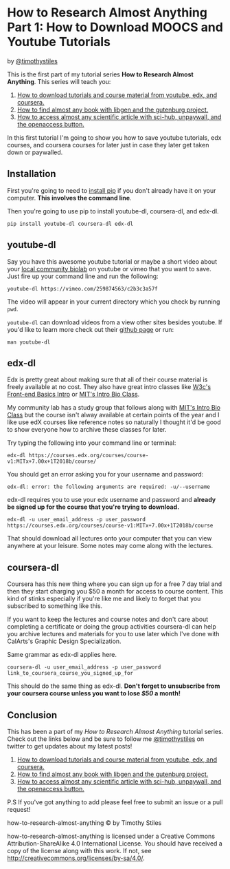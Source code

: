 # How to Research Almost Anything Part 1: How to Download MOOCS and Youtube Tutorials

by [@timothystiles](https://twitter.com/TimothyStiles)

This is the first part of my tutorial series **How to Research Almost Anything**. This series will teach you: 

1. [How to download tutorials and course material from youtube, edx, and coursera.](01-download-moocs.md)
2. [How to find almost any book with libgen and the gutenburg project.](02-find-almost-any-book.md)
3. [How to access almost any scientific article with sci-hub, unpaywall, and the openaccess button.](03-access-almost-any-scientific-paper.md)


In this first tutorial I'm going to show you how to save youtube tutorials, edx courses, and coursera courses for later just in case they later get taken down or paywalled.


## Installation
First you're going to need to [install pip](https://pip.pypa.io/en/stable/installing/) if you don't already have it on your computer. **This involves the command line**.

Then you're going to use pip to install youtube-dl, coursera-dl, and edx-dl.

```
pip install youtube-dl coursera-dl edx-dl
```

## youtube-dl
Say you have this awesome youtube tutorial or maybe a short video about your [local community biolab](https://vimeo.com/259874563/c2b3c3a57f) on youtube or vimeo that you want to save. Just fire up your command line and run the following:

```
youtube-dl https://vimeo.com/259874563/c2b3c3a57f
```

The video will appear in your current directory which you check by running `pwd`.

`youtube-dl` can download videos from a view other sites besides youtube. If you'd like to learn more check out their [github page](https://github.com/rg3/youtube-dl) or run:

```man youtube-dl```


## edx-dl
Edx is pretty great about making sure that all of their course material is freely available at no cost. They also have great intro classes like [W3c's Front-end Basics Intro](https://www.edx.org/school/w3cx) or [MIT's Intro Bio Class](https://www.edx.org/course/introduction-biology-secret-life-mitx-7-00x-7).

My community lab has a study group that follows along with [MIT's Intro Bio Class](https://www.edx.org/course/introduction-biology-secret-life-mitx-7-00x-7) but the course isn't alway available at certain points of the year and I like use edX courses like reference notes so naturally I thought it'd be good to show everyone how to archive these classes for later.

Try typing the following into your command line or terminal:
```
edx-dl https://courses.edx.org/courses/course-v1:MITx+7.00x+1T2018b/course/
```


You should get an error asking you for your username and password:

```
edx-dl: error: the following arguments are required: -u/--username
```

edx-dl requires you to use your edx username and password and **already be signed up for the course that you're trying to download.**

```
edx-dl -u user_email_address -p user_password https://courses.edx.org/courses/course-v1:MITx+7.00x+1T2018b/course
```
That should download all lectures onto your computer that you can view anywhere at your leisure. Some notes may come along with the lectures.

## coursera-dl

Coursera has this new thing where you can sign up for a free 7 day trial and then they start charging you \$50 a month for access to course content. This kind of stinks especially if you're like me and likely to forget that you subscribed to something like this.

If you want to keep the lectures and course notes and don't care about completing a certificate or doing the group activities coursera-dl can help you archive lectures and materials for you to use later which I've done with CalArts's Graphic Design Specialization.

Same grammar as edx-dl applies here.

```
coursera-dl -u user_email_address -p user_password link_to_coursera_course_you_signed_up_for
```

This should do the same thing as edx-dl. **Don't forget to unsubscribe from your coursera course unless you want to lose *$50* a month!**

## Conclusion
This has been a part of my *How to Research Almost Anything* tutorial series. Check out the links below and be sure to follow me [@timothystiles](https://twitter.com/TimothyStiles) on twitter to get updates about my latest posts!

1. [How to download tutorials and course material from youtube, edx, and coursera.](01-download-moocs.md)
2. [How to find almost any book with libgen and the gutenburg project.](02-find-almost-any-book.md)
3. [How to access almost any scientific article with sci-hub, unpaywall, and the openaccess button.](03-access-almost-any-scientific-paper.md)

P.S If you've got anything to add please feel free to submit an issue or a pull request!

how-to-research-almost-anything © by Timothy Stiles

how-to-research-almost-anything is licensed under a Creative Commons Attribution-ShareAlike 4.0 International License.
You should have received a copy of the license along with this work. If not, see http://creativecommons.org/licenses/by-sa/4.0/.